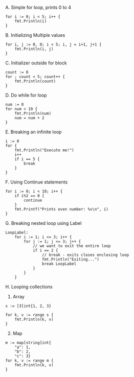 A. Simple for loop, prints 0 to 4

```
for i := 0; i < 5; i++ {
    fmt.Println(i)
}
```

B. Initializing Multiple values

```
for i, j := 0, 0; i < 5; i, j = i+1, j+1 {
    fmt.Println(i, j)
}
```

C. Initializer outside for block

```
count := 0
for ; count < 5; count++ {
    fmt.Println(count)
}
```

D. Do while for loop

```
num := 0
for num < 10 {
    fmt.Println(num)
    num = num + 2
}
```

E. Breaking an infinite loop

```
i := 0
for {
    fmt.Println("Execute me!")
    i++
    if i == 5 {
        break
    }
}
```

F. Using Continue statements

```
for i := 0; i < 10; i++ {
    if i%2 == 0 {
        continue
    }
    fmt.Printf("Prints even number: %v\n", i)
}
```

G. Breaking nested loop using Label

```
LoopLabel:
	for i := 1; i <= 3; i++ {
		for j := 1; j <= 3; j++ {
			// we want to exit the entire loop
			if i == 2 {
				// break - exits closes enclosing loop
				fmt.Println("Exiting...")
				break LoopLabel
			}
		}
	}
```

H. Looping collections

1. Array

```
s := [3]int{1, 2, 3}

for k, v := range s {
    fmt.Println(k, v)
}
```

2. Map

```
m := map[string]int{
    "a": 1,
    "b": 2,
    "c": 3}
for k, v := range m {
    fmt.Println(k, v)
}
```
